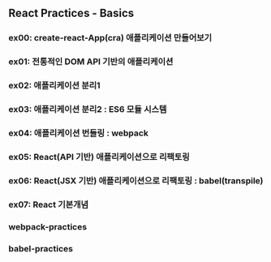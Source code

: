 ## React Practices - Basics

### ex00: create-react-App(cra) 애플리케이션 만들어보기
### ex01: 전통적인 DOM API 기반의 애플리케이션
### ex02: 애플리케이션 분리1
### ex03: 애플리케이션 분리2 : ES6 모듈 시스템
### ex04: 애플리케이션 번들링 : webpack
### ex05: React(API 기반) 애플리케이션으로 리팩토링
### ex06: React(JSX 기반) 애플리케이션으로 리팩토링 : babel(transpile)
### ex07: React 기본개념


### webpack-practices
### babel-practices